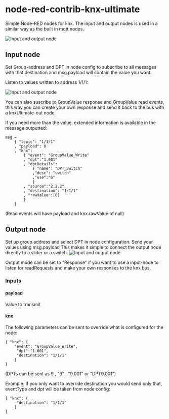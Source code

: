 # node-red-contrib-knx-ultimate
Simple Node-RED nodes for knx.
The input and output nodes is used in a similar way as the built in mqtt nodes.

![Input and output node](readme/input_output.jpg) 



## Input node
Set Group-address and DPT in node config to subscribe to all messages with 
that destination and  msg.payload will contain the value you want.

Listen to values written to address 1/1/1:

![Input and output node](readme/input_properties.jpg)

You can also suscribe to GroupValue response and GroupValue read events,
this way you can create your own response and send it back to the bus with a knxUltimate-out node.

If you need more than the value, extended information is available in the message outputted:   
```
msg = 
    { "topic": "1/1/1"
    , "payload": 0
    , "knx": 
        { "event": "GroupValue_Write"
        , "dpt":"1.001"
        , "dptDetails": 
            { "name": "DPT_Switch"
            ,"desc": "switch"
            ,"use":"G"
            }
        , "source":"2.2.2"
        , "destination": "1/1/1"
        , "rawValue":[0]
        }
    }                        
```
(Read events will have payload and knx.rawValue of null)

## Output node
Set up group address and select DPT in node configuration.
Send your values using msg.payload
This makes it simple to connect the output node directly to a slider or a switch.
![Input and output node](readme/output_properties.jpg)

Output mode can be set to "Response" if you want to use a input-node to
listen for readRequests and make your own responses to the knx bus.

### Inputs
    
#### payload
Value to transmit


#### knx
The following parameters can be sent to override what is configured for the node:
```
{ "knx": { 
    "event": "GroupValue_Write",
     "dpt":"1.001",
     "destination": "1/1/1"
    }
}
```   
(DPTs can be sent as 9 , "9" , "9.001" or "DPT9.001")

Example: 
    If you only want to override destination you would send only that, eventType and dpt will be taken from node config:
```
{ "knx": { 
     "destination": "1/1/1"
    }
}
```